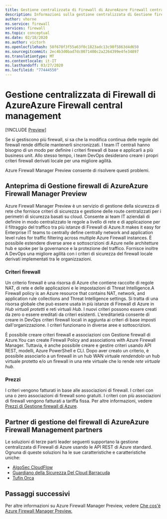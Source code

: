 ```yaml
---
title: Gestione centralizzata di Firewall di AzureAzure Firewall central management
description: Informazioni sulla gestione centralizzata di Gestione firewall di AzureLearn about Azure Firewall Manager central management
author: vhorne
ms.service: firewall
services: firewall
ms.topic: conceptual
ms.date: 02/18/2020
ms.author: victorh
ms.openlocfilehash: 58f670f3f55a63f0c1823adc13c98f5863d4d650
ms.sourcegitcommit: 2ec4b3d0bad7dc0071400c2a2264399e4fe34897
ms.translationtype: MT
ms.contentlocale: it-IT
ms.lasthandoff: 03/27/2020
ms.locfileid: "77444550"
---
```

# <a name="azure-firewall-central-management"></a>Gestione centralizzata di Firewall di AzureAzure Firewall central management

[!INCLUDE [Preview](../../includes/firewall-manager-preview-notice.md)]

Se si gestiscono più firewall, si sa che la modifica continua delle regole del firewall rende difficile mantenerli sincronizzati. I team IT centrali hanno bisogno di un modo per definire i criteri firewall di base e applicarli a più business unit. Allo stesso tempo, i team DevOps desiderano creare i propri criteri firewall derivati locale per una migliore agilità.

Azure Firewall Manager Preview consente di risolvere questi problemi.


## <a name="azure-firewall-manager-preview"></a>Anteprima di Gestione firewall di AzureAzure Firewall Manager Preview

Azure Firewall Manager Preview è un servizio di gestione della sicurezza di rete che fornisce criteri di sicurezza e gestione delle route centralizzati per i perimetri di sicurezza basati su cloud. Consente ai team IT aziendali di definire in modo centralizzato le regole a livello di rete e di applicazione per il filtraggio del traffico tra più istanze di Firewall di Azure.It makes it easy for Enterprise IT teams to centrally define centrally network and application level rules for traffic filtering across multiple Azure Firewall instances. È possibile estendere diverse aree e sottoscrizioni di Azure nelle architetture hub e spoke per la governance e la protezione del traffico. Fornisce inoltre A DevOps una migliore agilità con i criteri di sicurezza del firewall locale derivati implementati tra le organizzazioni.

### <a name="firewall-policy"></a>Criteri firewall

Un criterio firewall è una risorsa di Azure che contiene raccolte di regole NAT, di rete e delle applicazioni e le impostazioni di Threat Intelligence.A Firewall policy is an Azure resource that contains NAT, network, and application rule collections and Threat Intelligence settings. Si tratta di una risorsa globale che può essere usata in più istanze di Firewall di Azure in *Hub virtuali protetti* e reti virtuali *Hub.* I nuovi criteri possono essere creati da zero o essere ereditati da criteri esistenti. L'ereditarietà consente di creare in DevOps criteri firewall locali in aggiunta ai criteri di base imposti dall'organizzazione. I criteri funzionano in diverse aree e sottoscrizioni.
 
È possibile creare criteri firewall e associazioni con Gestione firewall di Azure.You can create Firewall Policy and associations with Azure Firewall Manager. Tuttavia, è anche possibile creare e gestire criteri usando API REST, modelli, Azure PowerShell e CLI. Dopo aver creato un criterio, è possibile associarlo a un firewall in un hub WAN virtuale *rendendolo* un hub virtuale protetto e/o un firewall in una rete virtuale che lo rende *rete virtuale hub*.

### <a name="pricing"></a>Prezzi

I criteri vengono fatturati in base alle associazioni di firewall. I criteri con una o zero associazioni di firewall sono gratuiti. I criteri con più associazioni di firewall vengono fatturati a tariffa fissa. Per altre informazioni, vedere [Prezzi di Gestione firewall di Azure](https://azure.microsoft.com/pricing/details/firewall-manager/).

## <a name="azure-firewall-management-partners"></a>Partner di gestione del firewall di AzureAzure Firewall Management partners

Le soluzioni di terze parti leader seguenti supportano la gestione centralizzata di Firewall di Azure usando le API REST di Azure standard. Ognuna di queste soluzioni ha le sue caratteristiche e caratteristiche uniche:

- [AlgoSec CloudFlow](https://www.algosec.com/azure/) 
- [Guardiano della Sicurezza Del Cloud Barracuda](https://www.barracuda.com/products/cloudsecurityguardian/for_azure)
- [Tufin Orca](https://www.tufin.com/products/tufin-orca)


## <a name="next-steps"></a>Passaggi successivi

Per altre informazioni su Azure Firewall Manager Preview, vedere [Che cos'è Azure Firewall Manager Preview.](../firewall-manager/overview.md)